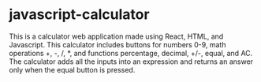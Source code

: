 # javascript-calculator
This is a calculator web application made using React, HTML, and Javascript. This calculator includes buttons for numbers 0-9, math operations +, -, /, *, and functions percentage, decimal, +/-, equal, and AC. The calculator adds all the inputs into an expression and returns an answer only when the equal button is pressed.
